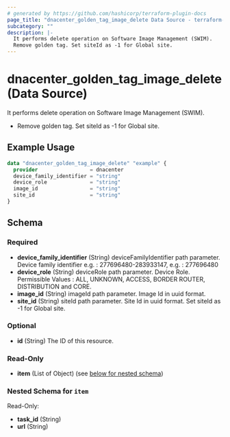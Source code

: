 ```yaml
---
# generated by https://github.com/hashicorp/terraform-plugin-docs
page_title: "dnacenter_golden_tag_image_delete Data Source - terraform-provider-dnacenter"
subcategory: ""
description: |-
  It performs delete operation on Software Image Management (SWIM).
  Remove golden tag. Set siteId as -1 for Global site.
---
```


# dnacenter_golden_tag_image_delete (Data Source)

It performs delete operation on Software Image Management (SWIM).

- Remove golden tag. Set siteId as -1 for Global site.

## Example Usage

```terraform
data "dnacenter_golden_tag_image_delete" "example" {
  provider                 = dnacenter
  device_family_identifier = "string"
  device_role              = "string"
  image_id                 = "string"
  site_id                  = "string"
}
```

<!-- schema generated by tfplugindocs -->
## Schema

### Required

- **device_family_identifier** (String) deviceFamilyIdentifier path parameter. Device family identifier e.g. : 277696480-283933147, e.g. : 277696480
- **device_role** (String) deviceRole path parameter. Device Role. Permissible Values : ALL, UNKNOWN, ACCESS, BORDER ROUTER, DISTRIBUTION and CORE.
- **image_id** (String) imageId path parameter. Image Id in uuid format.
- **site_id** (String) siteId path parameter. Site Id in uuid format. Set siteId as -1 for Global site.

### Optional

- **id** (String) The ID of this resource.

### Read-Only

- **item** (List of Object) (see [below for nested schema](#nestedatt--item))

<a id="nestedatt--item"></a>
### Nested Schema for `item`

Read-Only:

- **task_id** (String)
- **url** (String)


